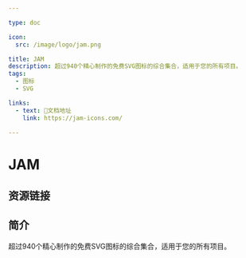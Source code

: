 ```yaml
---

type: doc

icon:
  src: /image/logo/jam.png

title: JAM
description: 超过940个精心制作的免费SVG图标的综合集合，适用于您的所有项目。
tags:
  - 图标
  - SVG

links:
  - text: 📖文档地址
    link: https://jam-icons.com/

---
```


<ShowLogo />

# JAM

<ShowTags />

<ShowBreadcrumb />

## 资源链接

<ShowLinks />

## 简介

超过940个精心制作的免费SVG图标的综合集合，适用于您的所有项目。
